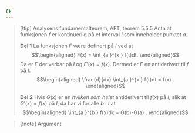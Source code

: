 ```yaml
---
{}
---
```

> [!tip] Analysens fundamentalteorem, AFT, teorem 5.5.5
> Anta at funksjonen $f$ er kontinuerlig på et interval $I$ som inneholder punktet $a$.
>  
> **Del 1**
> La funksjonen $F$ være definert på $I$ ved at
> $$\begin{aligned} F(x) = \int_{a }^{x } f(t)dt.  \end{aligned}$$
> Da er $F$ deriverbar på $I$ og $F'(x) = f(x)$. Dermed er $F$ en antiderivert til $f$ på $I$:
> $$\begin{aligned} \frac{d}{dx} \int_{a }^{x } f(t)dt = f(x) . \end{aligned}$$ 
> 
> **Del 2**
> Hvis $G(x)$ er en *hvilken som helst* antiderivert til $f(x)$ på $I$, slik at $G'(x) = f(x)$ på $I$, da har vi for alle $b$ i $I$ at
> $$\begin{aligned} \int_{a }^{b } f(x)dx = G(b)-G(a) . \end{aligned}$$ 

> [!note] Argument 
> 

